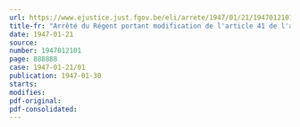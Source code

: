 ```yaml
---
url: https://www.ejustice.just.fgov.be/eli/arrete/1947/01/21/1947012101/justel
title-fr: "Arrêté du Régent portant modification de l'article 41 de l'arrêté royal du 20 novembre 1927, réglant des dispositions d'ordre administratif des conseils de prud'hommes"
date: 1947-01-21
source:
number: 1947012101
page: 888888
case: 1947-01-21/01
publication: 1947-01-30
starts:
modifies:
pdf-original:
pdf-consolidated:
---
```


